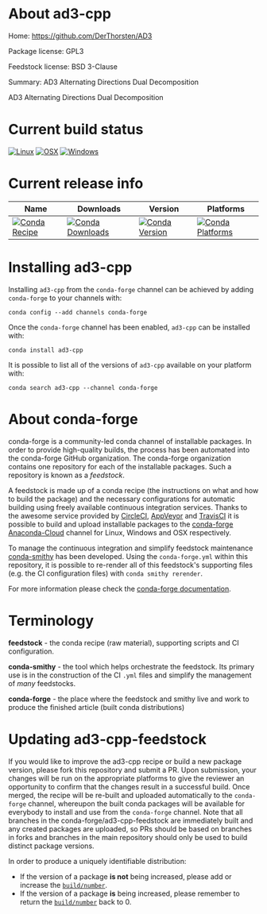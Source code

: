 About ad3-cpp
=============

Home: https://github.com/DerThorsten/AD3

Package license: GPL3

Feedstock license: BSD 3-Clause

Summary: AD3 Alternating Directions Dual Decomposition

AD3 Alternating Directions Dual Decomposition

Current build status
====================

[![Linux](https://img.shields.io/circleci/project/github/conda-forge/ad3-cpp-feedstock/master.svg?label=Linux)](https://circleci.com/gh/conda-forge/ad3-cpp-feedstock)
[![OSX](https://img.shields.io/travis/conda-forge/ad3-cpp-feedstock/master.svg?label=macOS)](https://travis-ci.org/conda-forge/ad3-cpp-feedstock)
[![Windows](https://img.shields.io/appveyor/ci/conda-forge/ad3-cpp-feedstock/master.svg?label=Windows)](https://ci.appveyor.com/project/conda-forge/ad3-cpp-feedstock/branch/master)

Current release info
====================

| Name | Downloads | Version | Platforms |
| --- | --- | --- | --- |
| [![Conda Recipe](https://img.shields.io/badge/recipe-ad3--cpp-green.svg)](https://anaconda.org/conda-forge/ad3-cpp) | [![Conda Downloads](https://img.shields.io/conda/dn/conda-forge/ad3-cpp.svg)](https://anaconda.org/conda-forge/ad3-cpp) | [![Conda Version](https://img.shields.io/conda/vn/conda-forge/ad3-cpp.svg)](https://anaconda.org/conda-forge/ad3-cpp) | [![Conda Platforms](https://img.shields.io/conda/pn/conda-forge/ad3-cpp.svg)](https://anaconda.org/conda-forge/ad3-cpp) |

Installing ad3-cpp
==================

Installing `ad3-cpp` from the `conda-forge` channel can be achieved by adding `conda-forge` to your channels with:

```
conda config --add channels conda-forge
```

Once the `conda-forge` channel has been enabled, `ad3-cpp` can be installed with:

```
conda install ad3-cpp
```

It is possible to list all of the versions of `ad3-cpp` available on your platform with:

```
conda search ad3-cpp --channel conda-forge
```


About conda-forge
=================

conda-forge is a community-led conda channel of installable packages.
In order to provide high-quality builds, the process has been automated into the
conda-forge GitHub organization. The conda-forge organization contains one repository
for each of the installable packages. Such a repository is known as a *feedstock*.

A feedstock is made up of a conda recipe (the instructions on what and how to build
the package) and the necessary configurations for automatic building using freely
available continuous integration services. Thanks to the awesome service provided by
[CircleCI](https://circleci.com/), [AppVeyor](http://www.appveyor.com/)
and [TravisCI](https://travis-ci.org/) it is possible to build and upload installable
packages to the [conda-forge](https://anaconda.org/conda-forge)
[Anaconda-Cloud](http://docs.anaconda.org/) channel for Linux, Windows and OSX respectively.

To manage the continuous integration and simplify feedstock maintenance
[conda-smithy](http://github.com/conda-forge/conda-smithy) has been developed.
Using the ``conda-forge.yml`` within this repository, it is possible to re-render all of
this feedstock's supporting files (e.g. the CI configuration files) with ``conda smithy rerender``.

For more information please check the [conda-forge documentation](https://conda-forge.org/docs/).

Terminology
===========

**feedstock** - the conda recipe (raw material), supporting scripts and CI configuration.

**conda-smithy** - the tool which helps orchestrate the feedstock.
                   Its primary use is in the construction of the CI ``.yml`` files
                   and simplify the management of *many* feedstocks.

**conda-forge** - the place where the feedstock and smithy live and work to
                  produce the finished article (built conda distributions)


Updating ad3-cpp-feedstock
==========================

If you would like to improve the ad3-cpp recipe or build a new
package version, please fork this repository and submit a PR. Upon submission,
your changes will be run on the appropriate platforms to give the reviewer an
opportunity to confirm that the changes result in a successful build. Once
merged, the recipe will be re-built and uploaded automatically to the
`conda-forge` channel, whereupon the built conda packages will be available for
everybody to install and use from the `conda-forge` channel.
Note that all branches in the conda-forge/ad3-cpp-feedstock are
immediately built and any created packages are uploaded, so PRs should be based
on branches in forks and branches in the main repository should only be used to
build distinct package versions.

In order to produce a uniquely identifiable distribution:
 * If the version of a package **is not** being increased, please add or increase
   the [``build/number``](http://conda.pydata.org/docs/building/meta-yaml.html#build-number-and-string).
 * If the version of a package **is** being increased, please remember to return
   the [``build/number``](http://conda.pydata.org/docs/building/meta-yaml.html#build-number-and-string)
   back to 0.